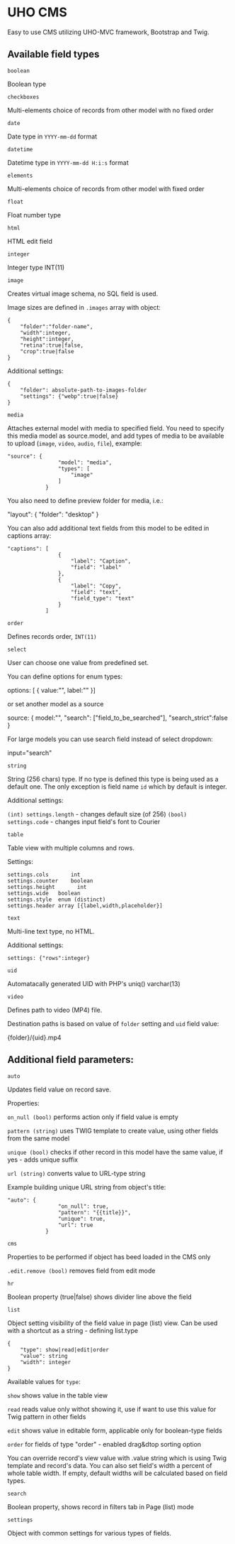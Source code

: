 # UHO CMS

Easy to use CMS utilizing UHO-MVC framework, Bootstrap and Twig.

## Available field types

`boolean`

Boolean type

`checkboxes`

Multi-elements choice of records from other model
with no fixed order

`date`

Date type in `YYYY-mm-dd` format

`datetime`

Datetime type in `YYYY-mm-dd H:i:s` format 

`elements`

Multi-elements choice of records from other model with fixed order

`float`

Float number type

`html`

HTML edit field

`integer`

Integer type INT(11)

`image`

Creates virtual image schema, no SQL field is used.

Image sizes are defined in `.images` array with object:

    {
        "folder":"folder-name",
        "width":integer,
        "height":integer,
        "retina":true|false,
        "crop":true|false
    }

Additional settings:

    {
        "folder": absolute-path-to-images-folder
        "settings": {"webp":true|false}
    }

`media`

Attaches external model with media to specified field. You need to specify this media model as source.model, and add types of media to be available to upload (`image`, `video`, `audio`, `file`), example:

    "source": {
                    "model": "media",
                    "types": [
                        "image"
                    ]
                }

You also need to define preview folder for media, i.e.:

"layout": {
                "folder": "desktop"
            }

You can also add additional text fields from this model to be edited in captions array:

    "captions": [
                    {
                        "label": "Caption",
                        "field": "label"
                    },
                    {
                        "label": "Copy",
                        "field": "text",
                        "field_type": "text"
                    }
                ]            

`order`

Defines records order, `INT(11)`

`select`

User can choose one value from predefined set.

You can define options for enum types:

options: [ { value:"", label:"" }]

or set another model as a source

source: { model:"", "search": ["field_to_be_searched"], "search_strict":false }

For large models you can use search field instead of select dropdown:

input="search"

`string`

String (256 chars) type. If no type is defined this type
is being used as a default one. The only exception is field
name `id` which by default is integer.

Additional settings:

`(int) settings.length` - changes default size (of 256)
`(bool) settings.code` - changes input field's font to Courier

`table`

Table view with multiple columns and rows.

Settings:

    settings.cols       int
    settings.counter    boolean
    settings.height       int
    settings.wide   boolean
    settings.style  enum (distinct)
    settings.header array [{label,width,placeholder}]

`text`

Multi-line text type, no HTML.

Additional settings:

    settings: {"rows":integer}

`uid`

Automatacally generated UID with PHP's uniq()
varchar(13)

`video`

Defines path to video (MP4) file.

Destination paths is based on value of `folder`
setting and `uid` field value:

{folder}/{uid}.mp4


## Additional field parameters:

`auto`

Updates field value on record save.

Properties:

`on_null (bool)` performs action only if field value is empty

`pattern (string)` uses TWIG template to create value, using other fields from the same model

`unique (bool)` checks if other record in this model have the same value, if yes - adds unique suffix

`url (string)` converts value to URL-type string

Example building unique URL string from object's title:

    "auto": {
                    "on_null": true,
                    "pattern": "{{title}}",
                    "unique": true,
                    "url": true                
                }

`cms`

Properties to be performed if object has beed loaded in the CMS only

`.edit.remove (bool)` removes field from edit mode

`hr`

Boolean property (true|false) shows divider line above the field

`list`

Object setting visibility of the field value in page (list) view.
Can be used with a shortcut as a string - defining list.type

    {
        "type": show|read|edit|order
        "value": string
        "width": integer
    }

Available values for `type`:

`show` shows value in the table view

`read` reads value only withot showing it, use if want to use this value for Twig pattern in other fields

`edit` shows value in editable form, applicable only for boolean-type fields

`order` for fields of type "order" - enabled drag&dtop sorting option

You can override record's view value with .value string which is using Twig template
and record's data. You can also set field's width a percent of whole table width.
If empty, default widths will be calculated based on field types.


`search`

Boolean property, shows record in filters tab in Page (list) mode

`settings`

Object with common settings for various types of fields.
